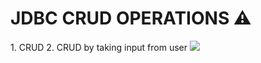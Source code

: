 <h1>JDBC CRUD OPERATIONS ⚠️</h1>
1. CRUD
2. CRUD by taking input from user 
<img src="https://d2mk45aasx86xg.cloudfront.net/java_jdbc_connection_ca4860e75b.webp">

